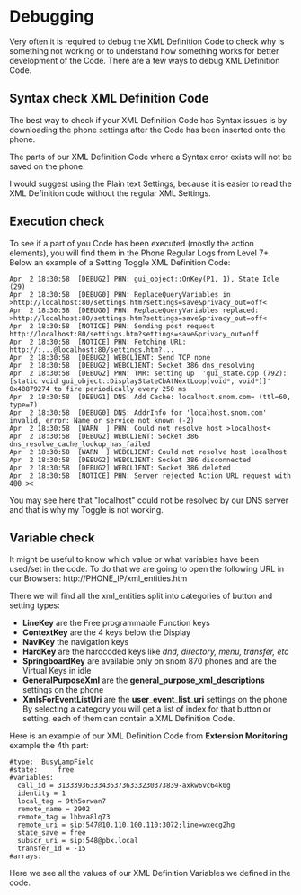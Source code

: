 # Debugging

Very often it is required to debug the XML Definition Code to check why is something not working or to understand how something works for better development of the Code. There are a few ways to debug XML Definition Code.

## Syntax check XML Definition Code

The best way to check if your XML Definition Code has Syntax issues is by downloading the phone settings after the Code has been inserted onto the phone. 

The parts of our XML Definition Code where a Syntax error exists will not be saved on the phone.

I would suggest using the Plain text Settings, because it is easier to read the XML Definition code without the regular XML Settings. 


## Execution check 

To see if a part of you Code has been executed (mostly the action elements), you will find them in the Phone Regular Logs from Level 7+.  Below an example of a Setting Toggle XML Definition Code:

```
Apr  2 18:30:58  [DEBUG2] PHN: gui_object::OnKey(P1, 1), State Idle (29)
Apr  2 18:30:58  [DEBUG0] PHN: ReplaceQueryVariables in >http://localhost:80/settings.htm?settings=save&privacy_out=off<
Apr  2 18:30:58  [DEBUG0] PHN: ReplaceQueryVariables replaced: >http://localhost:80/settings.htm?settings=save&privacy_out=off<
Apr  2 18:30:58  [NOTICE] PHN: Sending post request http://localhost:80/settings.htm?settings=save&privacy_out=off
Apr  2 18:30:58  [NOTICE] PHN: Fetching URL: http://:...@localhost:80/settings.htm?...
Apr  2 18:30:58  [DEBUG2] WEBCLIENT: Send TCP none
Apr  2 18:30:58  [DEBUG2] WEBCLIENT: Socket 386 dns_resolving
Apr  2 18:30:58  [DEBUG2] PHN: TMR: setting up  'gui_state.cpp (792): [static void gui_object::DisplayStateCbAtNextLoop(void*, void*)]' 0x40879274 to fire periodically every 250 ms 
Apr  2 18:30:58  [DEBUG1] DNS: Add Cache: localhost.snom.com= (ttl=60, type=7)
Apr  2 18:30:58  [DEBUG0] DNS: AddrInfo for 'localhost.snom.com' invalid, error: Name or service not known (-2)
Apr  2 18:30:58  [WARN  ] PHN: Could not resolve host >localhost<
Apr  2 18:30:58  [DEBUG2] WEBCLIENT: Socket 386 dns_resolve_cache_lookup_has_failed
Apr  2 18:30:58  [WARN  ] WEBCLIENT: Could not resolve host localhost
Apr  2 18:30:58  [DEBUG2] WEBCLIENT: Socket 386 disconnected
Apr  2 18:30:58  [DEBUG2] WEBCLIENT: Socket 386 deleted
Apr  2 18:30:58  [NOTICE] PHN: Server rejected Action URL request with 400 ><
```

You may see here that "localhost" could not be resolved by our DNS server and that is why my Toggle is not working.

## Variable check
It might be useful to know which value or what variables have been used/set in the code. To do that we are going to open the following URL in our Browsers: http://PHONE_IP/xml_entities.htm

There we will find all the xml_entities split into categories of button and setting types:

- **LineKey** are the Free programmable Function keys
- **ContextKey** are the 4 keys below the Display
- **NaviKey** the navigation keys
- **HardKey** are the hardcoded keys like *dnd, directory, menu, transfer, etc*
- **SpringboardKey** are available only on snom 870 phones and are the Virtual Keys in idle
- **GeneralPurposeXml** are the **general_purpose_xml_descriptions** settings on the phone
- **XmlsForEventListUri** are the **user_event_list_uri** settings on the phone
By selecting a category you will get a list of index for that button or setting, each of them can contain a XML Definition Code.

Here is an example of our XML Definition Code from **Extension Monitoring** example the 4th part:

```
#type: 	BusyLampField
#state: 	free
#variables:
  call_id = 313339363334363736333230373839-axkw6vc64k0g
  identity = 1
  local_tag = 9th5orwan7
  remote_name = 2902
  remote_tag = lhbva8lq73
  remote_uri = sip:547@10.110.100.110:3072;line=wxecg2hg
  state_save = free
  subscr_uri = sip:548@pbx.local
  transfer_id = -15
#arrays:
```

Here we see all the values of our XML Definition Variables we defined in the code.
